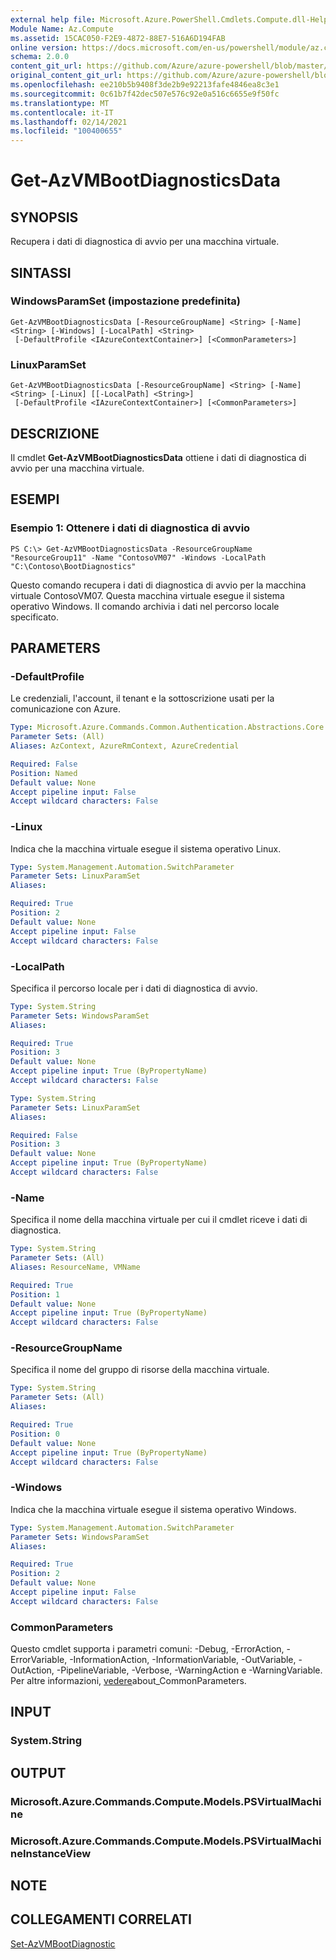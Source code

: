 ```yaml
---
external help file: Microsoft.Azure.PowerShell.Cmdlets.Compute.dll-Help.xml
Module Name: Az.Compute
ms.assetid: 15CAC050-F2E9-4872-88E7-516A6D194FAB
online version: https://docs.microsoft.com/en-us/powershell/module/az.compute/get-azvmbootdiagnosticsdata
schema: 2.0.0
content_git_url: https://github.com/Azure/azure-powershell/blob/master/src/Compute/Compute/help/Get-AzVMBootDiagnosticsData.md
original_content_git_url: https://github.com/Azure/azure-powershell/blob/master/src/Compute/Compute/help/Get-AzVMBootDiagnosticsData.md
ms.openlocfilehash: ee210b5b9408f3de2b9e92213fafe4846ea8c3e1
ms.sourcegitcommit: 0c61b7f42dec507e576c92e0a516c6655e9f50fc
ms.translationtype: MT
ms.contentlocale: it-IT
ms.lasthandoff: 02/14/2021
ms.locfileid: "100400655"
---
```

# Get-AzVMBootDiagnosticsData

## SYNOPSIS
Recupera i dati di diagnostica di avvio per una macchina virtuale.

## SINTASSI

### WindowsParamSet (impostazione predefinita)
```
Get-AzVMBootDiagnosticsData [-ResourceGroupName] <String> [-Name] <String> [-Windows] [-LocalPath] <String>
 [-DefaultProfile <IAzureContextContainer>] [<CommonParameters>]
```

### LinuxParamSet
```
Get-AzVMBootDiagnosticsData [-ResourceGroupName] <String> [-Name] <String> [-Linux] [[-LocalPath] <String>]
 [-DefaultProfile <IAzureContextContainer>] [<CommonParameters>]
```

## DESCRIZIONE
Il cmdlet **Get-AzVMBootDiagnosticsData** ottiene i dati di diagnostica di avvio per una macchina virtuale.

## ESEMPI

### Esempio 1: Ottenere i dati di diagnostica di avvio
```
PS C:\> Get-AzVMBootDiagnosticsData -ResourceGroupName "ResourceGroup11" -Name "ContosoVM07" -Windows -LocalPath "C:\Contoso\BootDiagnostics"
```

Questo comando recupera i dati di diagnostica di avvio per la macchina virtuale ContosoVM07.
Questa macchina virtuale esegue il sistema operativo Windows.
Il comando archivia i dati nel percorso locale specificato.

## PARAMETERS

### -DefaultProfile
Le credenziali, l'account, il tenant e la sottoscrizione usati per la comunicazione con Azure.

```yaml
Type: Microsoft.Azure.Commands.Common.Authentication.Abstractions.Core.IAzureContextContainer
Parameter Sets: (All)
Aliases: AzContext, AzureRmContext, AzureCredential

Required: False
Position: Named
Default value: None
Accept pipeline input: False
Accept wildcard characters: False
```

### -Linux
Indica che la macchina virtuale esegue il sistema operativo Linux.

```yaml
Type: System.Management.Automation.SwitchParameter
Parameter Sets: LinuxParamSet
Aliases:

Required: True
Position: 2
Default value: None
Accept pipeline input: False
Accept wildcard characters: False
```

### -LocalPath
Specifica il percorso locale per i dati di diagnostica di avvio.

```yaml
Type: System.String
Parameter Sets: WindowsParamSet
Aliases:

Required: True
Position: 3
Default value: None
Accept pipeline input: True (ByPropertyName)
Accept wildcard characters: False
```

```yaml
Type: System.String
Parameter Sets: LinuxParamSet
Aliases:

Required: False
Position: 3
Default value: None
Accept pipeline input: True (ByPropertyName)
Accept wildcard characters: False
```

### -Name
Specifica il nome della macchina virtuale per cui il cmdlet riceve i dati di diagnostica.

```yaml
Type: System.String
Parameter Sets: (All)
Aliases: ResourceName, VMName

Required: True
Position: 1
Default value: None
Accept pipeline input: True (ByPropertyName)
Accept wildcard characters: False
```

### -ResourceGroupName
Specifica il nome del gruppo di risorse della macchina virtuale.

```yaml
Type: System.String
Parameter Sets: (All)
Aliases:

Required: True
Position: 0
Default value: None
Accept pipeline input: True (ByPropertyName)
Accept wildcard characters: False
```

### -Windows
Indica che la macchina virtuale esegue il sistema operativo Windows.

```yaml
Type: System.Management.Automation.SwitchParameter
Parameter Sets: WindowsParamSet
Aliases:

Required: True
Position: 2
Default value: None
Accept pipeline input: False
Accept wildcard characters: False
```

### CommonParameters
Questo cmdlet supporta i parametri comuni: -Debug, -ErrorAction, -ErrorVariable, -InformationAction, -InformationVariable, -OutVariable, -OutAction, -PipelineVariable, -Verbose, -WarningAction e -WarningVariable. Per altre informazioni, [vedere](https://go.microsoft.com/fwlink/?LinkID=113216)about_CommonParameters.

## INPUT

### System.String

## OUTPUT

### Microsoft.Azure.Commands.Compute.Models.PSVirtualMachine

### Microsoft.Azure.Commands.Compute.Models.PSVirtualMachineInstanceView

## NOTE

## COLLEGAMENTI CORRELATI

[Set-AzVMBootDiagnostic](./Set-AzVMBootDiagnostic.md)


